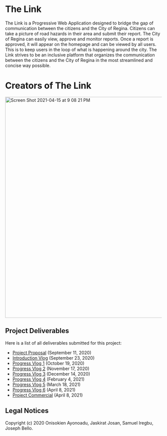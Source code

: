 # The Link

The Link is a Progressive Web Application designed to bridge the gap of communication between the citizens and the City of Regina. Citizens can take a picture of road hazards in their area and submit their report. The City of Regina can easily view, approve and monitor reports. Once a report is approved, it will appear on the homepage and can be viewed by all users. This is to keep users in the loop of what is happening around the city. The Link strives to be an inclusive platform that organizes the communication between the citizens and the City of Regina in the most streamlined and concise way possible.

# Creators of The Link
<img width="708" alt="Screen Shot 2021-04-15 at 9 08 21 PM" src="https://user-images.githubusercontent.com/43055163/114965865-b6f31400-9e2e-11eb-81f5-a6d4b91f6816.png">



## Project Deliverables 

Here is a list of all deliverables submitted for this project: 

- [Project Proposal](https://github.com/ayonoaduo/BEEJ-Project/blob/master/Documentation/Project%20Proposal.pdf) (September 11, 2020)
- [Introduction Vlog](https://youtu.be/lgsUW2jSQr4) (September 23, 2020)
- [Progress Vlog 1](https://youtu.be/8i6qQlXmvgs) (October 19, 2020)
- [Progress Vlog 2](https://youtu.be/GmlRc-tzr2Y) (November 17, 2020)
- [Progress Vlog 3](https://youtu.be/GehwIDdgUJ4) (December 14, 2020)
- [Progress Vlog 4](https://youtu.be/KMpbOyX_cFc) (February 4, 2021)
- [Progress Vlog 5](https://youtu.be/1LnWHFXJOwI) (March 18, 2021)
- [Progress Vlog 6](https://youtu.be/0xyyQa_rfeM) (April 8, 2021)
- [Project Commercial](https://youtu.be/mOgAwcfRhno) (April 8, 2021)


## Legal Notices

Copyright (c) 2020 Onisokien Ayonoadu, Jaskirat Josan, Samuel Iregbu, Joseph Bello.
